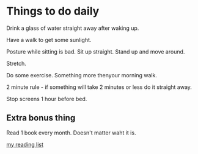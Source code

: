 # Things to do daily

Drink a glass of water straight away after waking up.

Have a walk to get some sunlight.

Posture while sitting is bad. Sit up straight. Stand up and move around.

Stretch.

Do some exercise. Something more thenyour morning walk.

2 minute rule - if something will take 2 minutes or less do it straight away.

Stop screens 1 hour before bed.

## Extra bonus thing

Read 1 book every month. Doesn't matter waht it is.

[my reading list](BOOK_LIST.md)
